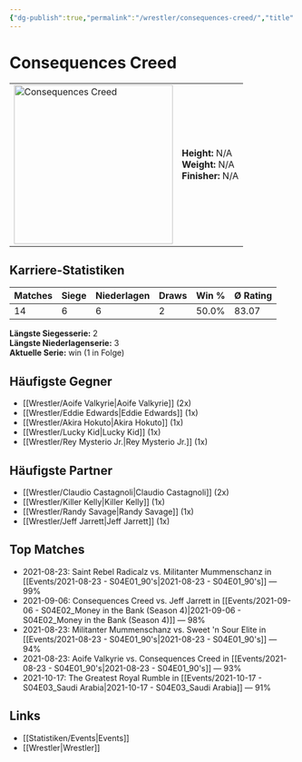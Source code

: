 ```yaml
---
{"dg-publish":true,"permalink":"/wrestler/consequences-creed/","title":"Consequences Creed","tags":["wrestler"],"noteIcon":""}
---
```



# Consequences Creed

<table>
        <tr>
        <td><img src="https://github.com/CptSpaulding1980/choke-slam-wrestling/releases/download/images/Consequences_Creed.png" width="280" alt="Consequences Creed"></td>
        <td>
        <b>Height:</b> N/A<br>
        <b>Weight:</b> N/A<br>
        <b>Finisher:</b> N/A<br>
        </td>
        </tr>
        </table>
        
## Karriere-Statistiken

| Matches | Siege | Niederlagen | Draws | Win % | Ø Rating |
|---------|-------|-------------|-------|-------|-----------|
| 14 | 6 | 6 | 2 | 50.0% | 83.07 |

**Längste Siegesserie:** 2<br>**Längste Niederlagenserie:** 3<br>**Aktuelle Serie:** win (1 in Folge)


## Häufigste Gegner
- [[Wrestler/Aoife Valkyrie\|Aoife Valkyrie]] (2x)
- [[Wrestler/Eddie Edwards\|Eddie Edwards]] (1x)
- [[Wrestler/Akira Hokuto\|Akira Hokuto]] (1x)
- [[Wrestler/Lucky Kid\|Lucky Kid]] (1x)
- [[Wrestler/Rey Mysterio Jr.\|Rey Mysterio Jr.]] (1x)

## Häufigste Partner
- [[Wrestler/Claudio Castagnoli\|Claudio Castagnoli]] (2x)
- [[Wrestler/Killer Kelly\|Killer Kelly]] (1x)
- [[Wrestler/Randy Savage\|Randy Savage]] (1x)
- [[Wrestler/Jeff Jarrett\|Jeff Jarrett]] (1x)

## Top Matches
- 2021-08-23: Saint Rebel Radicalz vs. Militanter Mummenschanz in [[Events/2021-08-23 - S04E01_90's\|2021-08-23 - S04E01_90's]] — 99%
- 2021-09-06: Consequences Creed vs. Jeff Jarrett in [[Events/2021-09-06 - S04E02_Money in the Bank (Season 4)\|2021-09-06 - S04E02_Money in the Bank (Season 4)]] — 98%
- 2021-08-23: Militanter Mummenschanz vs. Sweet 'n Sour Elite in [[Events/2021-08-23 - S04E01_90's\|2021-08-23 - S04E01_90's]] — 94%
- 2021-08-23: Aoife Valkyrie vs. Consequences Creed in [[Events/2021-08-23 - S04E01_90's\|2021-08-23 - S04E01_90's]] — 93%
- 2021-10-17: The Greatest Royal Rumble in [[Events/2021-10-17 - S04E03_Saudi Arabia\|2021-10-17 - S04E03_Saudi Arabia]] — 91%

## Links
- [[Statistiken/Events\|Events]]
- [[Wrestler\|Wrestler]]
